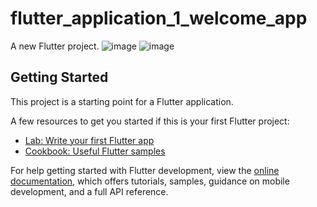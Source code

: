 # flutter_application_1_welcome_app

A new Flutter project.
![image](https://github.com/user-attachments/assets/ef5ce99e-f57f-47b9-ba39-7b9f0ef35874)
![image](https://github.com/user-attachments/assets/1907b218-adc4-4be6-9380-8afd200c1161)

## Getting Started

This project is a starting point for a Flutter application.

A few resources to get you started if this is your first Flutter project:

- [Lab: Write your first Flutter app](https://docs.flutter.dev/get-started/codelab)
- [Cookbook: Useful Flutter samples](https://docs.flutter.dev/cookbook)

For help getting started with Flutter development, view the
[online documentation](https://docs.flutter.dev/), which offers tutorials,
samples, guidance on mobile development, and a full API reference.
